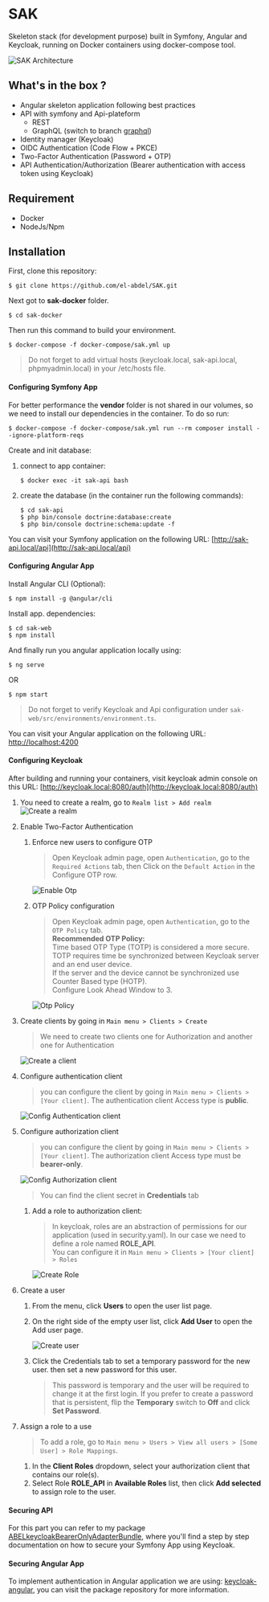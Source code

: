 # SAK

Skeleton stack (for development purpose) built in Symfony, Angular and Keycloak, running on Docker containers using docker-compose tool.


![SAK Architecture](./docs/screenshots/sak-architecture.png)

## What's in the box ?
- Angular skeleton application following best practices
- API with symfony and Api-plateform
    - REST
    - GraphQL (switch to branch [graphql](https://github.com/el-abdel/SAK/tree/graphql))
- Identity manager (Keycloak)
- OIDC Authentication (Code Flow + PKCE)
- Two-Factor Authentication (Password + OTP)
- API Authentication/Authorization (Bearer authentication with access token using Keycloak)

## Requirement

- Docker
- NodeJs/Npm

## Installation

First, clone this repository:

```
$ git clone https://github.com/el-abdel/SAK.git
```

Next got to **sak-docker** folder.

```
$ cd sak-docker
```

Then run this command to build your environment.

```
$ docker-compose -f docker-compose/sak.yml up
```

> Do not forget to add virtual hosts (keycloak.local, sak-api.local, phpmyadmin.local) in your /etc/hosts file.

#### Configuring Symfony App

For better performance the **vendor** folder is not shared in our volumes, so we need to install our dependencies in the container. To do so run:

```
$ docker-compose -f docker-compose/sak.yml run --rm composer install --ignore-platform-reqs
```
Create and init database:

1. connect to app container:
    ```
    $ docker exec -it sak-api bash
    ```

2. create the database (in the container run the following commands):
    ```
    $ cd sak-api
    $ php bin/console doctrine:database:create
    $ php bin/console doctrine:schema:update -f
    ```


You can visit your Symfony application on the following URL: [http://sak-api.local/api](http://sak-api.local/api) 

#### Configuring Angular App

Install Angular CLI (Optional):

```
$ npm install -g @angular/cli
```

Install app. dependencies:

```
$ cd sak-web
$ npm install
```
And finally run you angular application locally using:

```
$ ng serve
```
OR
```
$ npm start
```
> Do not forget to verify Keycloak and Api configuration under `sak-web/src/environments/environment.ts`.

You can visit your Angular application on the following URL: [http://localhost:4200](http://localhost:4200)

#### Configuring Keycloak

After building and running your containers, visit keycloak admin console on this URL: [http://keycloak.local:8080/auth](http://keycloak.local:8080/auth)

1. You need to create a realm, go to ```Realm list > Add realm```
    ![Create a realm](./docs/screenshots/create-a-realm.png)

2. Enable Two-Factor Authentication
    1. Enforce new users to configure OTP
        > Open Keycloak admin page, open `Authentication`, go to the `Required Actions` tab, then Click on the `Default Action` in the Configure OTP row.

        ![Enable Otp](./docs/screenshots/enable-otp.png)

    2. OTP Policy configuration
        > Open Keycloak admin page, open `Authentication`, go to the `OTP Policy` tab. <br>
         **Recommended OTP Policy:** <br>
         Time based OTP Type (TOTP) is considered a more secure. TOTP requires time be synchronized between Keycloak server and an end user device.<br>
         If the server and the device cannot be synchronized use Counter Based type (HOTP).<br>
         Configure Look Ahead Window to 3.

        ![Otp Policy](./docs/screenshots/otp-policy.png)


3. Create clients by going in ```Main menu > Clients > Create```
    > We need to create two clients one for Authorization and another one for Authentication

    ![Create a client](./docs/screenshots/create-a-client.png)

4. Configure authentication client
    > you can configure the client by going in ```Main menu > Clients > [Your client]```. The authentication client Access type is **public**.

    ![Config Authentication client](./docs/screenshots/config-authentication-client.png)

5. Configure authorization client
    > you can configure the client by going in ```Main menu > Clients > [Your client]```. The authorization client Access type must be **bearer-only**.
    
    ![Config Authorization client](./docs/screenshots/config-autorization-client.png)
    
    > You can find the client secret in **Credentials** tab

    1. Add a role to authorization client:

        > In keycloak, roles are an abstraction of permissions for our application (used in security.yaml). In our case we need to define a role named **ROLE_API**. <br>
          You can configure it in ```Main menu > Clients > [Your client] > Roles```

        ![Create Role](./docs/screenshots/create-a-role.png)

6. Create a user
    1. From the menu, click **Users** to open the user list page.

    2. On the right side of the empty user list, click **Add User** to open the Add user page.

        ![Create user](./docs/screenshots/add-user.png)

    3. Click the Credentials tab to set a temporary password for the new user. then set a new password for this user.

        > This password is temporary and the user will be required to change it at the first login. If you prefer to create a password that is persistent, flip the **Temporary** switch to **Off** and click **Set Password**.

7. Assign a role to a use
    
    > To add a role, go to ```Main menu > Users > View all users > [Some User] > Role Mappings```.

    1. In the **Client Roles** dropdown, select your authorization client that contains our role(s).
    2. Select Role **ROLE_API** in **Available Roles** list, then click **Add selected** to assign role to the user.


#### Securing API

For this part you can refer to my package [ABELkeycloakBearerOnlyAdapterBundle](https://github.com/el-abdel/ABELkeycloakBearerOnlyAdapterBundle), where you'll find a step by step documentation on how to secure your Symfony App using Keycloak.

#### Securing Angular App

To implement authentication in Angular application we are using: [keycloak-angular](https://github.com/mauriciovigolo/keycloak-angular), you can visit the package repository for more information.
